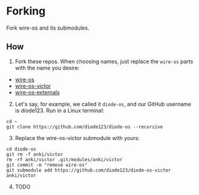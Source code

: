 # Forking

Fork wire-os and its submodules.

## How

1. Fork these repos. When choosing names, just replace the `wire-os` parts with the name you desire:

- [wire-os](https://github.com/os-vector/wire-os)
- [wire-os-victor](https://github.com/os-vector/wire-os-victor)
- [wire-os-externals](https://github.com/os-vector/wire-os-externals)

2. Let's say, for example, we called it `diode-os`, and our GitHub username is diode123. Run in a Linux terminal:

```
cd ~
git clone https://github.com/diode123/diode-os --recursive
```

3. Replace the wire-os-victor submodule with yours:

```
cd diode-os
git rm -f anki/victor
rm -rf anki/victor .git/modules/anki/victor
git commit -m "remove wire-os"
git submodule add https://github.com/diode123/diode-os-victor anki/victor
```

4. TODO